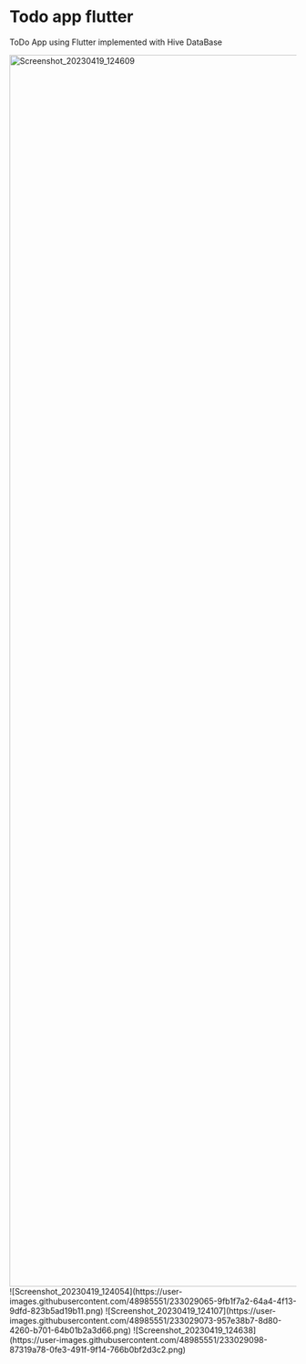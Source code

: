 # Todo app flutter

ToDo App using Flutter implemented with Hive DataBase

<img alt="Screenshot_20230419_124609" height="2160" src="https://user-images.githubusercontent.com/48985551/233029021-6d27c021-2e0f-4161-b32a-93985664e8fc.png" width="1080"/>
![Screenshot_20230419_124054](https://user-images.githubusercontent.com/48985551/233029065-9fb1f7a2-64a4-4f13-9dfd-823b5ad19b11.png)
![Screenshot_20230419_124107](https://user-images.githubusercontent.com/48985551/233029073-957e38b7-8d80-4260-b701-64b01b2a3d66.png)
![Screenshot_20230419_124638](https://user-images.githubusercontent.com/48985551/233029098-87319a78-0fe3-491f-9f14-766b0bf2d3c2.png)
